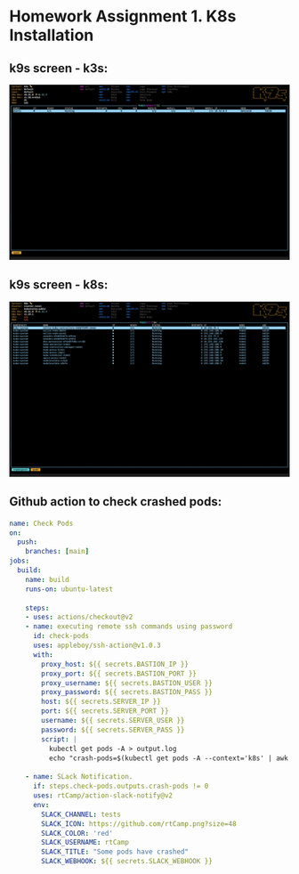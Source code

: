 # Homework Assignment 1. K8s Installation
## k9s screen - k3s:
![k3s](https://raw.githubusercontent.com/ussnorma/Git.Hosting.03/main/screnshots/%D0%A1%D0%BD%D0%B8%D0%BC%D0%BE%D0%BA%20%D1%8D%D0%BA%D1%80%D0%B0%D0%BD%D0%B0%202024-02-21%20%D0%B2%2022.06.01.png)

## k9s screen - k8s:
![k8s](https://raw.githubusercontent.com/ussnorma/Git.Hosting.03/main/screnshots/%D0%A1%D0%BD%D0%B8%D0%BC%D0%BE%D0%BA%20%D1%8D%D0%BA%D1%80%D0%B0%D0%BD%D0%B0%202024-02-21%20%D0%B2%2022.07.08.png)

## Github action to check crashed pods:
```yaml
name: Check Pods
on:
  push:
    branches: [main]
jobs:
  build:
    name: build
    runs-on: ubuntu-latest

    steps:
    - uses: actions/checkout@v2
    - name: executing remote ssh commands using password
      id: check-pods
      uses: appleboy/ssh-action@v1.0.3
      with:
        proxy_host: ${{ secrets.BASTION_IP }}
        proxy_port: ${{ secrets.BASTION_PORT }}
        proxy_username: ${{ secrets.BASTION_USER }}
        proxy_password: ${{ secrets.BASTION_PASS }}
        host: ${{ secrets.SERVER_IP }}
        port: ${{ secrets.SERVER_PORT }}
        username: ${{ secrets.SERVER_USER }}
        password: ${{ secrets.SERVER_PASS }}
        script: |
          kubectl get pods -A > output.log
          echo "crash-pods=$(kubectl get pods -A --context='k8s' | awk 'NR!=1 {print $4}' | grep -v 'Running' | wc -l)" >> $env:GITHUB_OUTPUT
    
    - name: SLack Notification.
      if: steps.check-pods.outputs.crash-pods != 0
      uses: rtCamp/action-slack-notify@v2
      env:
        SLACK_CHANNEL: tests
        SLACK_ICON: https://github.com/rtCamp.png?size=48
        SLACK_COLOR: 'red'
        SLACK_USERNAME: rtCamp
        SLACK_TITLE: "Some pods have crashed"
        SLACK_WEBHOOK: ${{ secrets.SLACK_WEBHOOK }}
```